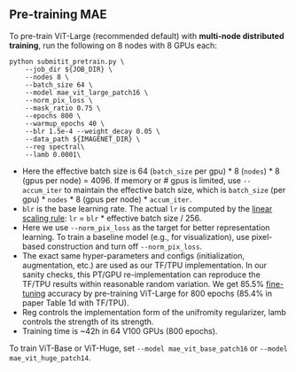## Pre-training MAE

To pre-train ViT-Large (recommended default) with **multi-node distributed training**, run the following on 8 nodes with 8 GPUs each:
```
python submitit_pretrain.py \
    --job_dir ${JOB_DIR} \
    --nodes 8 \
    --batch_size 64 \
    --model mae_vit_large_patch16 \
    --norm_pix_loss \
    --mask_ratio 0.75 \
    --epochs 800 \
    --warmup_epochs 40 \
    --blr 1.5e-4 --weight_decay 0.05 \
    --data_path ${IMAGENET_DIR} \
    --reg spectral\
    --lamb 0.0001\
```
- Here the effective batch size is 64 (`batch_size` per gpu) * 8 (`nodes`) * 8 (gpus per node) = 4096. If memory or # gpus is limited, use `--accum_iter` to maintain the effective batch size, which is `batch_size` (per gpu) * `nodes` * 8 (gpus per node) * `accum_iter`.
- `blr` is the base learning rate. The actual `lr` is computed by the [linear scaling rule](https://arxiv.org/abs/1706.02677): `lr` = `blr` * effective batch size / 256.
- Here we use `--norm_pix_loss` as the target for better representation learning. To train a baseline model (e.g., for visualization), use pixel-based construction and turn off `--norm_pix_loss`.
- The exact same hyper-parameters and configs (initialization, augmentation, etc.) are used as our TF/TPU implementation. In our sanity checks, this PT/GPU re-implementation can reproduce the TF/TPU results within reasonable random variation. We get 85.5% [fine-tuning](FINETUNE.md) accuracy by pre-training ViT-Large for 800 epochs (85.4% in paper Table 1d with TF/TPU).
- Reg controls the implementation form of the unifromity regularizer, lamb controls the strength of its strength.
- Training time is ~42h in 64 V100 GPUs (800 epochs).

To train ViT-Base or ViT-Huge, set `--model mae_vit_base_patch16` or `--model mae_vit_huge_patch14`.
